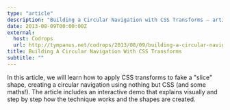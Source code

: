 ```yaml
---
type: "article"
description: "Building a Circular Navigation with CSS Transforms — article by Sara Soueidan"
date: 2013-08-09T00:00:00Z
external:
  host: Codrops
  url: http://tympanus.net/codrops/2013/08/09/building-a-circular-navigation-with-css-transforms/
title: Building A Circular Navigation With CSS Transforms
subtitle: ""
---
```


<p class="size-2x">
	In this article, we will learn how to apply CSS transforms to fake a "slice" shape, creating a circular navigation using nothing but CSS (and some maths!). The article includes an interactive demo that explains visually and step by step how the technique works and the shapes are created.
</p>